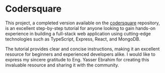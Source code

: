 # Codersquare

This project, a completed version available on the [codersquare](https://github.com/yebrahim/codersquare) repository, is an excellent step-by-step tutorial for anyone looking to gain hands-on experience in building a full-stack web application using cutting-edge technologies such as TypeScript, Express, React, and MongoDB.

The tutorial provides clear and concise instructions, making it an excellent resource for beginners and experienced developers alike. I would like to express my sincere gratitude to Eng. Yasser Ebrahim for creating this invaluable resource and sharing it with the community.